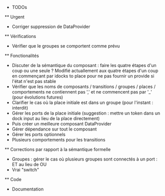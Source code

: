 * TODOs

** Urgent

- Corriger suppression de DataProvider

** Vérifications

- Vérifier que le groupes se comportent comme prévu

** Fonctionalités

- Discuter de la sémantique du composant : faire les quatre étapes d'un coup ou une seule ? Modifié actuallement aux quatre étapes d'un coup en commençant par idocks to place pour ne pas fournir un provide si l'état n'est pas stable
- Vérifier que les noms de composants / transitions / groupes / places / comportements ne contiennent pas ',' et ne commencent pas par '_' (pour évolutions futures)
- Clarifier le cas où la place initiale est dans un groupe (pour l'instant : interdit)
- Gérer les ports de la place initiale (suggestion : mettre un token dans un dock input au lieu de la place directement)
- Puis créer un meilleure composant DataProvider
- Gérer dépendance sur tout le composant
- Gérer les ports optionnels
- Plusieurs comportements pour les transitions

** Corrections par rapport à la sémantique formelle

- Groupes : gérer le cas où plusieurs groupes sont connectés à un port : ET au lieu de OU
- Vrai "switch"

** Code

- Documentation
